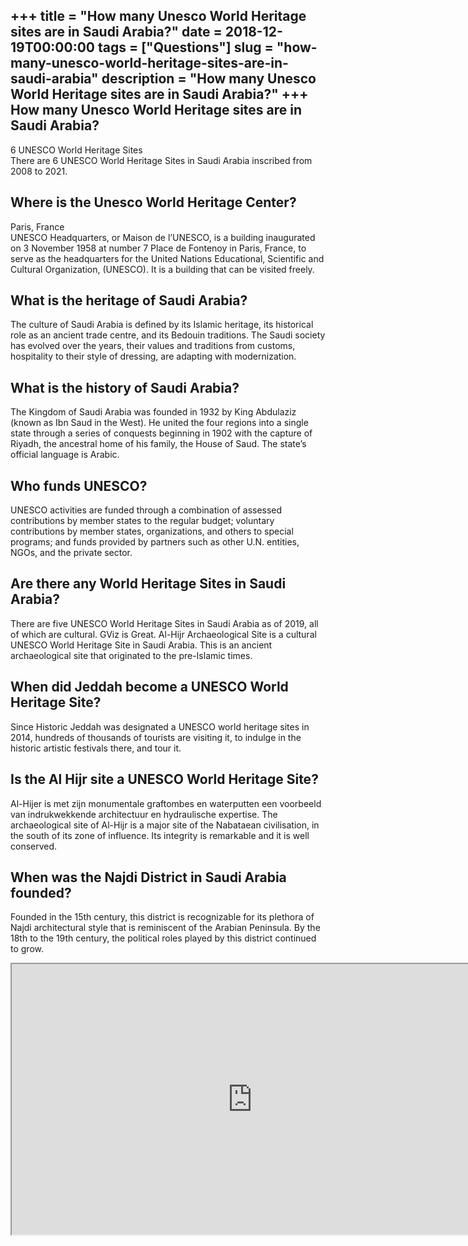 +++
title = "How many Unesco World Heritage sites are in Saudi Arabia?"
date = 2018-12-19T00:00:00
tags = ["Questions"]
slug = "how-many-unesco-world-heritage-sites-are-in-saudi-arabia"
description = "How many Unesco World Heritage sites are in Saudi Arabia?"
+++
How many Unesco World Heritage sites are in Saudi Arabia?
---------------------------------------------------------

6 UNESCO World Heritage Sites  
There are 6 UNESCO World Heritage Sites in Saudi Arabia inscribed from 2008 to 2021.

Where is the Unesco World Heritage Center?
------------------------------------------

Paris, France  
UNESCO Headquarters, or Maison de l’UNESCO, is a building inaugurated on 3 November 1958 at number 7 Place de Fontenoy in Paris, France, to serve as the headquarters for the United Nations Educational, Scientific and Cultural Organization, (UNESCO). It is a building that can be visited freely.

What is the heritage of Saudi Arabia?
-------------------------------------

The culture of Saudi Arabia is defined by its Islamic heritage, its historical role as an ancient trade centre, and its Bedouin traditions. The Saudi society has evolved over the years, their values and traditions from customs, hospitality to their style of dressing, are adapting with modernization.

What is the history of Saudi Arabia?
------------------------------------

The Kingdom of Saudi Arabia was founded in 1932 by King Abdulaziz (known as Ibn Saud in the West). He united the four regions into a single state through a series of conquests beginning in 1902 with the capture of Riyadh, the ancestral home of his family, the House of Saud. The state’s official language is Arabic.

Who funds UNESCO?
-----------------

UNESCO activities are funded through a combination of assessed contributions by member states to the regular budget; voluntary contributions by member states, organizations, and others to special programs; and funds provided by partners such as other U.N. entities, NGOs, and the private sector.

Are there any World Heritage Sites in Saudi Arabia?
---------------------------------------------------

There are five UNESCO World Heritage Sites in Saudi Arabia as of 2019, all of which are cultural. GViz is Great. Al-Hijr Archaeological Site is a cultural UNESCO World Heritage Site in Saudi Arabia. This is an ancient archaeological site that originated to the pre-Islamic times.

When did Jeddah become a UNESCO World Heritage Site?
----------------------------------------------------

Since Historic Jeddah was designated a UNESCO world heritage sites in 2014, hundreds of thousands of tourists are visiting it, to indulge in the historic artistic festivals there, and tour it.

Is the Al Hijr site a UNESCO World Heritage Site?
-------------------------------------------------

Al-Hijer is met zijn monumentale graftombes en waterputten een voorbeeld van indrukwekkende architectuur en hydraulische expertise. The archaeological site of Al-Hijr is a major site of the Nabataean civilisation, in the south of its zone of influence. Its integrity is remarkable and it is well conserved.

When was the Najdi District in Saudi Arabia founded?
----------------------------------------------------

Founded in the 15th century, this district is recognizable for its plethora of Najdi architectural style that is reminiscent of the Arabian Peninsula. By the 18th to the 19th century, the political roles played by this district continued to grow.

<iframe allow="accelerometer; autoplay; clipboard-write; encrypted-media; gyroscope; picture-in-picture" allowfullscreen="" class="__youtube_prefs__  epyt-is-override  no-lazyload" data-no-lazy="1" data-origheight="433" data-origwidth="770" data-skipgform_ajax_framebjll="" height="433" id="_ytid_50567" loading="lazy" src="https://www.youtube.com/embed/AVLidE0GHfY?enablejsapi=1&autoplay=0&cc_load_policy=0&cc_lang_pref=&iv_load_policy=1&loop=0&modestbranding=0&rel=1&fs=1&playsinline=0&autohide=2&theme=dark&color=red&controls=1&" title="YouTube player" width="770"></iframe>